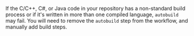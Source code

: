 If the C/C++, C#, or Java code in your repository has a non-standard build process or if it's written in more than one compiled language, `autobuild` may fail. You will need to remove the `autobuild` step from the workflow, and manually add build steps. 
